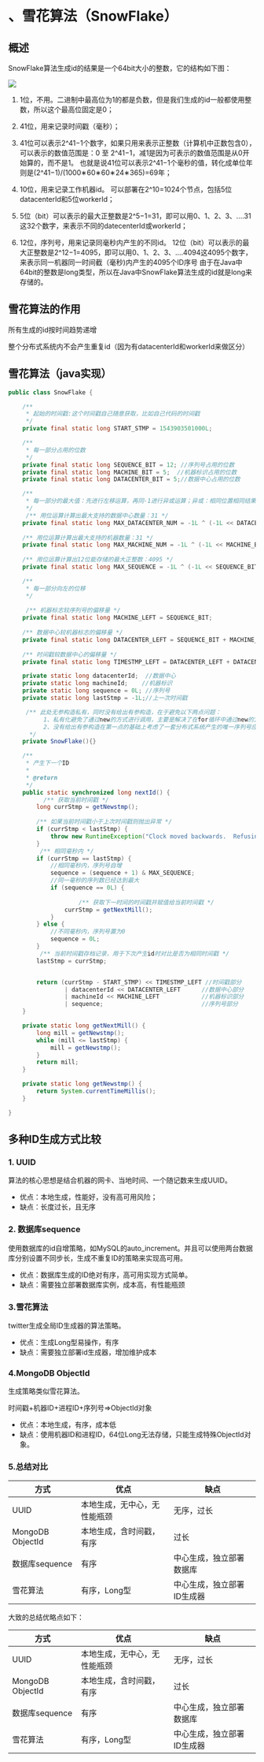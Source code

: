 # 、雪花算法（SnowFlake）

## 概述

SnowFlake算法生成id的结果是一个64bit大小的整数，它的结构如下图：

![](https://raw.githubusercontent.com/pomole/nemo_pic/master/20200210223053.png)

1) 1位，不用。二进制中最高位为1的都是负数，但是我们生成的id一般都使用整数，所以这个最高位固定是0；

2) 41位，用来记录时间戳（毫秒）；

3) 41位可以表示2^41−1个数字，如果只用来表示正整数（计算机中正数包含0），可以表示的数值范围是：0 至 2^41−1，减1是因为可表示的数值范围是从0开始算的，而不是1。 也就是说41位可以表示2^41−1个毫秒的值，转化成单位年则是(2^41−1)/(1000∗60∗60∗24∗365)=69年；

4) 10位，用来记录工作机器id。 可以部署在2^10=1024个节点，包括5位datacenterId和5位workerId；

5) 5位（bit）可以表示的最大正整数是2^5−1=31，即可以用0、1、2、3、....31这32个数字，来表示不同的datecenterId或workerId；

6) 12位，序列号，用来记录同毫秒内产生的不同id。 12位（bit）可以表示的最大正整数是2^12−1=4095，即可以用0、1、2、3、....4094这4095个数字，来表示同一机器同一时间截（毫秒)内产生的4095个ID序号 由于在Java中64bit的整数是long类型，所以在Java中SnowFlake算法生成的id就是long来存储的。

## 雪花算法的作用

所有生成的id按时间趋势递增

整个分布式系统内不会产生重复id（因为有datacenterId和workerId来做区分）



##  雪花算法（java实现）

```java
public class SnowFlake {

    /**
     * 起始的时间戳:这个时间戳自己随意获取，比如自己代码的时间戳
     */
    private final static long START_STMP = 1543903501000L;

    /**
     * 每一部分占用的位数
     */
    private final static long SEQUENCE_BIT = 12; //序列号占用的位数
    private final static long MACHINE_BIT = 5;  //机器标识占用的位数
    private final static long DATACENTER_BIT = 5;//数据中心占用的位数

    /**
     * 每一部分的最大值：先进行左移运算，再同-1进行异或运算；异或：相同位置相同结果为0，不同结果为1
     */
     /** 用位运算计算出最大支持的数据中心数量：31 */
    private final static long MAX_DATACENTER_NUM = -1L ^ (-1L << DATACENTER_BIT);
    
    /** 用位运算计算出最大支持的机器数量：31 */
    private final static long MAX_MACHINE_NUM = -1L ^ (-1L << MACHINE_BIT);
    
    /** 用位运算计算出12位能存储的最大正整数：4095 */
    private final static long MAX_SEQUENCE = -1L ^ (-1L << SEQUENCE_BIT);

    /**
     * 每一部分向左的位移
     */
     
     /** 机器标志较序列号的偏移量 */
    private final static long MACHINE_LEFT = SEQUENCE_BIT;
    
    /** 数据中心较机器标志的偏移量 */
    private final static long DATACENTER_LEFT = SEQUENCE_BIT + MACHINE_BIT;
    
    /** 时间戳较数据中心的偏移量 */
    private final static long TIMESTMP_LEFT = DATACENTER_LEFT + DATACENTER_BIT;

    private static long datacenterId;  //数据中心
    private static long machineId;    //机器标识
    private static long sequence = 0L; //序列号
    private static long lastStmp = -1L;//上一次时间戳

	 /** 此处无参构造私有，同时没有给出有参构造，在于避免以下两点问题：
	 	  1、私有化避免了通过new的方式进行调用，主要是解决了在for循环中通过new的方式调用产生的id不一定唯一问题问题，因为用于			 记录上一次时间戳的lastStmp永远无法得到比对；
	 	  2、没有给出有参构造在第一点的基础上考虑了一套分布式系统产生的唯一序列号应该是基于相同的参数
	  */
    private SnowFlake(){}

    /**
     * 产生下一个ID
     *
     * @return
     */
    public static synchronized long nextId() {
    	  /** 获取当前时间戳 */
        long currStmp = getNewstmp();
        
        /** 如果当前时间戳小于上次时间戳则抛出异常 */
        if (currStmp < lastStmp) {
            throw new RuntimeException("Clock moved backwards.  Refusing to generate id");
        }
		 /** 相同毫秒内 */
        if (currStmp == lastStmp) {
            //相同毫秒内，序列号自增
            sequence = (sequence + 1) & MAX_SEQUENCE;
            //同一毫秒的序列数已经达到最大
            if (sequence == 0L) {
            
            		/** 获取下一时间的时间戳并赋值给当前时间戳 */
                currStmp = getNextMill();
            }
        } else {
            //不同毫秒内，序列号置为0
            sequence = 0L;
        }
		 /** 当前时间戳存档记录，用于下次产生id时对比是否为相同时间戳 */
        lastStmp = currStmp;


        return (currStmp - START_STMP) << TIMESTMP_LEFT //时间戳部分
                | datacenterId << DATACENTER_LEFT      //数据中心部分
                | machineId << MACHINE_LEFT            //机器标识部分
                | sequence;                            //序列号部分
    }

    private static long getNextMill() {
        long mill = getNewstmp();
        while (mill <= lastStmp) {
            mill = getNewstmp();
        }
        return mill;
    }

    private static long getNewstmp() {
        return System.currentTimeMillis();
    }

}
```

## 多种ID生成方式比较

### 1. UUID

算法的核心思想是结合机器的网卡、当地时间、一个随记数来生成UUID。

- 优点：本地生成，性能好，没有高可用风险；
- 缺点：长度过长，且无序

### 2. 数据库sequence

使用数据库的id自增策略，如MySQL的auto_increment。并且可以使用两台数据库分别设置不同步长，生成不重复ID的策略来实现高可用。

- 优点：数据库生成的ID绝对有序，高可用实现方式简单。
- 缺点：需要独立部署数据库实例，成本高，有性能瓶颈

### 3.雪花算法

twitter生成全局ID生成器的算法策略。

- 优点：生成Long型易操作，有序
- 缺点：需要独立部署id生成器，增加维护成本

### 4.MongoDB ObjectId

生成策略类似雪花算法。

时间戳+机器ID+进程ID+序列号=>ObjectId对象

- 优点：本地生成，有序，成本低
- 缺点：使用机器ID和进程ID，64位Long无法存储，只能生成特殊ObjectId对象。

### 5.总结对比

| 方式             | 优点                         | 缺点                       |
| ---------------- | ---------------------------- | -------------------------- |
| UUID             | 本地生成，无中心，无性能瓶颈 | 无序，过长                 |
| MongoDB ObjectId | 本地生成，含时间戳，有序     | 过长                       |
| 数据库sequence   | 有序                         | 中心生成，独立部署数据库   |
| 雪花算法         | 有序，Long型                 | 中心生成，独立部署ID生成器 |

大致的总结优略点如下：

| 方式             | 优点                         | 缺点                       |
| ---------------- | ---------------------------- | -------------------------- |
| UUID             | 本地生成，无中心，无性能瓶颈 | 无序，过长                 |
| MongoDB ObjectId | 本地生成，含时间戳，有序     | 过长                       |
| 数据库sequence   | 有序                         | 中心生成，独立部署数据库   |
| 雪花算法         | 有序，Long型                 | 中心生成，独立部署ID生成器 |
